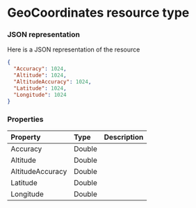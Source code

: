 # GeoCoordinates resource type



### JSON representation

Here is a JSON representation of the resource

<!-- {
  "blockType": "resource",
  "optionalProperties": [

  ],
  "@odata.type": "microsoft.graph.GeoCoordinates"
}-->

```json
{
  "Accuracy": 1024,
  "Altitude": 1024,
  "AltitudeAccuracy": 1024,
  "Latitude": 1024,
  "Longitude": 1024
}

```
### Properties
| Property	   | Type	|Description|
|:---------------|:--------|:----------|
|Accuracy|Double||
|Altitude|Double||
|AltitudeAccuracy|Double||
|Latitude|Double||
|Longitude|Double||

<!-- uuid: 9baebc4e-8b7f-4315-81a3-2534b7bc5f40
2015-10-16 21:10:50 UTC -->
<!-- {
  "type": "#page.annotation",
  "description": "GeoCoordinates resource",
  "keywords": "",
  "section": "documentation",
  "tocPath": ""
}-->